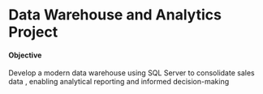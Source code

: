 # Data Warehouse and Analytics Project

#### Objective
Develop a modern data warehouse using SQL Server to consolidate sales data , enabling analytical reporting and informed decision-making
